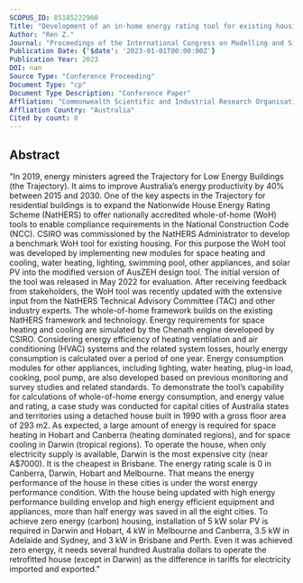 ```yaml
---
SCOPUS_ID: 85185222960
Title: "Development of an in-home energy rating tool for existing housing"
Author: "Ren Z."
Journal: "Proceedings of the International Congress on Modelling and Simulation, MODSIM"
Publication Date: {'$date': '2023-01-01T00:00:00Z'}
Publication Year: 2023
DOI: nan
Source Type: "Conference Proceeding"
Document Type: "cp"
Document Type Description: "Conference Paper"
Affliation: "Commonwealth Scientific and Industrial Research Organisation"
Affliation Country: "Australia"
Cited by count: 0
---
```


## Abstract
"In 2019, energy ministers agreed the Trajectory for Low Energy Buildings (the Trajectory). It aims to improve Australia’s energy productivity by 40% between 2015 and 2030. One of the key aspects in the Trajectory for residential buildings is to expand the Nationwide House Energy Rating Scheme (NatHERS) to offer nationally accredited whole-of-home (WoH) tools to enable compliance requirements in the National Construction Code (NCC). CSIRO was commissioned by the NatHERS Administrator to develop a benchmark WoH tool for existing housing. For this purpose the WoH tool was developed by implementing new modules for space heating and cooling, water heating, lighting, swimming pool, other appliances, and solar PV into the modified version of AusZEH design tool. The initial version of the tool was released in May 2022 for evaluation. After receiving feedback from stakeholders, the WoH tool was recently updated with the extensive input from the NatHERS Technical Advisory Committee (TAC) and other industry experts. The whole-of-home framework builds on the existing NatHERS framework and technology. Energy requirements for space heating and cooling are simulated by the Chenath engine developed by CSIRO. Considering energy efficiency of heating ventilation and air conditioning (HVAC) systems and the related system losses, hourly energy consumption is calculated over a period of one year. Energy consumption modules for other appliances, including lighting, water heating, plug-in load, cooking, pool pump, are also developed based on previous monitoring and survey studies and related standards. To demonstrate the tool’s capability for calculations of whole-of-home energy consumption, and energy value and rating, a case study was conducted for capital cities of Australia states and territories using a detached house built in 1990 with a gross floor area of 293 m2. As expected, a large amount of energy is required for space heating in Hobart and Canberra (heating dominated regions), and for space cooling in Darwin (tropical regions). To operate the house, when only electricity supply is available, Darwin is the most expensive city (near A$7000). It is the cheapest in Brisbane. The energy rating scale is 0 in Canberra, Darwin, Hobart and Melbourne. That means the energy performance of the house in these cities is under the worst energy performance condition. With the house being updated with high energy performance building envelop and high energy efficient equipment and appliances, more than half energy was saved in all the eight cities. To achieve zero energy (carbon) housing, installation of 5 kW solar PV is required in Darwin and Hobart, 4 kW in Melbourne and Canberra, 3.5 kW in Adelaide and Sydney, and 3 kW in Brisbane and Perth. Even it was achieved zero energy, it needs several hundred Australia dollars to operate the retrofitted house (except in Darwin) as the difference in tariffs for electricity imported and exported."
